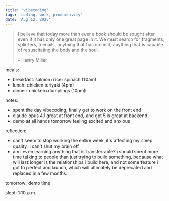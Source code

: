 ```yaml
---
title: 'vibecoding'
tags: 'coding, work, productivity'
date: 'Aug 12, 2025'
---
```


> I believe that today more than ever a book should be sought after even if it has only one great page in it. We must search for fragments, splinters, toenails, anything that has ore in it, anything that is capable of resuscitating the body and the soul.
>
> – Henry Miller

meals:

- breakfast: salmon+rice+spinach (10am)
- lunch: chicken teriyaki (4pm)
- dinner: chicken+dumplings (10pm)

notes:

- spent the day vibecoding, finally get to work on the front end
- claude opus 4.1 great at front end, and gpt 5 is great at backend
- demo at all hands tomorrow feeling excited and anxious

reflection:

- can't seem to stop working the entire week, it's affecting my sleep quality, i can't shut my brain off
- am i even learning anything that is transferrable? i should spent more time talking to people than just trying to build something, because what will last longer is the relationships i build here, and not some feature i got to perfect and launch, which will ultimately be deprecated and replaced in a few months.

tomorrow: demo time

slept: 1:10 a.m.
